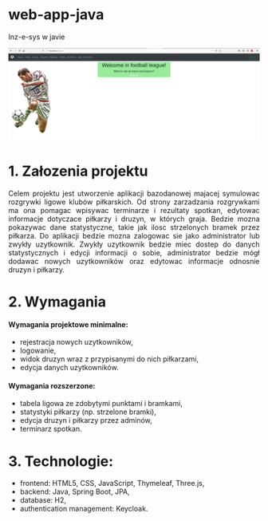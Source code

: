 # web-app-java
Inz-e-sys w javie

![Main page](/screenshots/1_main_page.png)


# 1. Załozenia projektu
<p align="justify">
Celem projektu jest utworzenie aplikacji bazodanowej majacej symulowac rozgrywki ligowe klubów
piłkarskich. Od strony zarzadzania rozgrywkami ma ona pomagac wpisywac terminarze i
rezultaty spotkan, edytowac informacje dotyczace piłkarzy i druzyn, w których graja. Bedzie
mozna pokazywac dane statystyczne, takie jak ilosc strzelonych bramek przez piłkarza.
Do aplikacji bedzie mozna zalogowac sie jako administrator lub zwykły uzytkownik. Zwykły
uzytkownik bedzie miec dostep do danych statystycznych i edycji informacji o sobie, administrator
bedzie mógł dodawac nowych uzytkowników oraz edytowac informacje odnosnie druzyn
i piłkarzy.
</p>

# 2. Wymagania
#### Wymagania projektowe minimalne:
* rejestracja nowych uzytkowników,
* logowanie,
* widok druzyn wraz z przypisanymi do nich piłkarzami,
* edycja danych uzytkowników.  

#### Wymagania rozszerzone:
* tabela ligowa ze zdobytymi punktami i bramkami,
* statystyki piłkarzy (np. strzelone bramki),
* edycja druzyn i piłkarzy przez adminów,
* terminarz spotkan.  

# 3. Technologie:
* frontend: HTML5, CSS, JavaScript, Thymeleaf, Three.js,
* backend: Java, Spring Boot, JPA,
* database: H2,
* authentication management: Keycloak.
